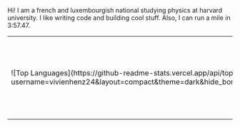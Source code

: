 Hi! I am a french and luxembourgish national studying physics at harvard university. I like writing code and building cool stuff. Also, I can run a mile in 3:57.47.

<table>
  <tr>
    <td>
      ![Top Languages](https://github-readme-stats.vercel.app/api/top-langs/?username=vivienhenz24&layout=compact&theme=dark&hide_border=true&bg_color=0D1117&title_color=ffffff&text_color=ffffff)
    </td>
    <td>
      <img src="https://img.shields.io/badge/AWS-FF9900?style=for-the-badge&logo=amazonaws&logoColor=white" alt="AWS"/>
      <img src="https://img.shields.io/badge/Docker-2496ED?style=for-the-badge&logo=docker&logoColor=white" alt="Docker"/>
      <img src="https://img.shields.io/badge/Terraform-7B42BC?style=for-the-badge&logo=terraform&logoColor=white" alt="Terraform"/>
      <img src="https://img.shields.io/badge/Ansible-EE0000?style=for-the-badge&logo=ansible&logoColor=white" alt="Ansible"/>
      <img src="https://img.shields.io/badge/Jenkins-D24939?style=for-the-badge&logo=jenkins&logoColor=white" alt="Jenkins"/>
      <img src="https://img.shields.io/badge/GitLab-FC6D26?style=for-the-badge&logo=gitlab&logoColor=white" alt="GitLab"/>
      <img src="https://img.shields.io/badge/GitHub_Actions-2088FF?style=for-the-badge&logo=github-actions&logoColor=white" alt="GitHub Actions"/>
    </td>
  </tr>
</table>






